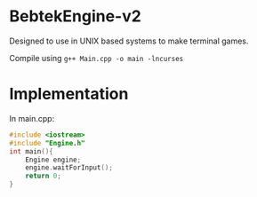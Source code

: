 # BebtekEngine-v2

Designed to use in UNIX based systems to make terminal games.

Compile using ```g++ Main.cpp -o main -lncurses```

# Implementation

In main.cpp: 
```cpp
#include <iostream>
#include "Engine.h"
int main(){
    Engine engine;
    engine.waitForInput();
    return 0;
}
```
